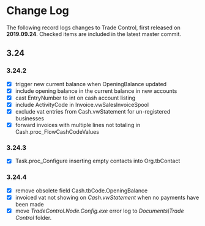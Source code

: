 # Change Log

The following record logs changes to Trade Control, first released on **2019.09.24**. Checked items are included in the latest master commit.

## 3.24

### 3.24.2

- [x] trigger new current balance when OpeningBalance updated 
- [x] include opening balance in the current balance in new accounts
- [x] cast EntryNumber to int on cash account listing
- [x] include ActivityCode in Invoice.vwSalesInvoiceSpool
- [x] exclude vat entries from Cash.vwStatement for un-registered businesses
- [x] forward invoices with multiple lines not totaling in Cash.proc_FlowCashCodeValues

### 3.24.3

- [x] Task.proc_Configure inserting empty contacts into Org.tbContact

### 3.24.4

- [x] remove obsolete field Cash.tbCode.OpeningBalance
- [x] invoiced vat not showing on _Cash.vwStatement_ when no payments have been made 
- [x] move _TradeControl.Node.Config.exe_ error log to _Documents\Trade Control_ folder.
